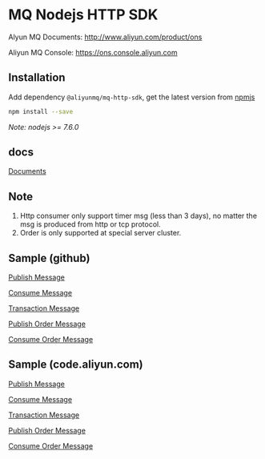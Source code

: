 # MQ Nodejs HTTP SDK

Alyun MQ Documents: http://www.aliyun.com/product/ons

Aliyun MQ Console: https://ons.console.aliyun.com

## Installation

Add dependency `@aliyunmq/mq-http-sdk`, get the latest version from [npmjs](https://www.npmjs.com/)
```bash
npm install --save
```
*Note: nodejs >= 7.6.0*
## docs

[Documents](https://aliyunmq.github.io/mq-http-nodejs-sdk/)

## Note
1. Http consumer only support timer msg (less than 3 days), no matter the msg is produced from http or tcp protocol.
2. Order is only supported at special server cluster.

## Sample (github)

[Publish Message](https://github.com/aliyunmq/mq-http-samples/blob/master/nodejs/producer.js)

[Consume Message](https://github.com/aliyunmq/mq-http-samples/blob/master/nodejs/consumer.js)

[Transaction Message](https://github.com/aliyunmq/mq-http-samples/blob/master/nodejs/trans-producer.js)

[Publish Order Message](https://github.com/aliyunmq/mq-http-samples/blob/master/nodejs/order-producer.js)

[Consume Order Message](https://github.com/aliyunmq/mq-http-samples/blob/master/nodejs/order-consumer.js)

## Sample (code.aliyun.com)

[Publish Message](https://code.aliyun.com/aliware_rocketmq/mq-http-samples/blob/master/nodejs/producer.js)

[Consume Message](https://code.aliyun.com/aliware_rocketmq/mq-http-samples/blob/master/nodejs/consumer.js)

[Transaction Message](https://code.aliyun.com/aliware_rocketmq/mq-http-samples/blob/master/nodejs/trans-producer.js)

[Publish Order Message](https://code.aliyun.com/aliware_rocketmq/mq-http-samples/blob/master/nodejs/order-producer.js)

[Consume Order Message](https://code.aliyun.com/aliware_rocketmq/mq-http-samples/blob/master/nodejs/order-consumer.js)